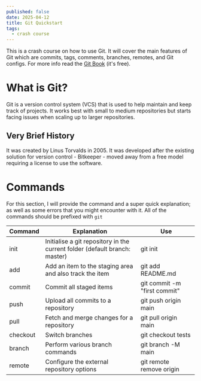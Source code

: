 ```yaml
---
published: false
date: 2025-04-12
title: Git Quickstart
tags:
  - crash course
---
```

This is a crash course on how to use Git. It will cover the main features of Git which are commits, tags, comments, branches, remotes, and Git configs. For more info read the [Git Book](https://git-scm.com/book/en/v2) (it's free).

# What is Git?

Git is a version control system (VCS) that is used to help maintain and keep track of projects. It works best with small to medium repositories but starts facing issues when scaling up to larger repositories.

## Very Brief History

It was created by Linus Torvalds in 2005. It was developed after the existing solution for version control - Bitkeeper - moved away from a free model requiring a license to use the software.

# Commands

For this section, I will provide the command and a super quick explanation; as well as some errors that you might encounter with it. All of the commands should be prefixed with `git`

| Command | Explanation | Use |
| --- | --- | --- |
| init | Initialise a git repository in the current folder (default branch: master) | git init |
| add | Add an item to the staging area and also track the item | git add README.md |
| commit | Commit all staged items | git commit -m "first commit" |
| push | Upload all commits to a repository | git push origin main |
| pull | Fetch and merge changes for a repository | git pull origin main |
| checkout | Switch branches | git checkout tests |
| branch | Perform various branch commands | git branch -M main |
| remote | Configure the external repository options | git remote remove origin |